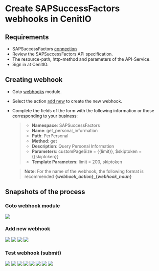 # Create SAPSuccessFactors webhooks in CenitIO

## Requirements

* SAPSuccessFactors [connection](../connections/sap-success-factors.md)
* Review the SAPSuccessFactors API specification.[<i class="fa fa-external-link" aria-hidden="true"></i>](https://help.sap.com/viewer/d599f15995d348a1b45ba5603e2aba9b/2111/en-US/5c8bca0af1654b05a83193b2922dcee2.html)
* The resource-path, http-method and parameters of the API-Service.
* Sign in at CenitIO.[<i class="fa fa-external-link" aria-hidden="true"></i>](https://cenit.io/users/sign_in)

## Creating webhook

* Goto [webhooks](https://cenit.io/plain_webhook) module.
* Select the action [add new](https://cenit.io/plain_webhook/new) to create the new webhook.
* Complete the fields of the form with the following information or those corresponding to your business:

    >- **Namespace**: SAPSuccessFactors
    >- **Name**: get_personal_information
    >- **Path**: PerPersonal
    >- **Method**: get
    >- **Description**: Query Personal Information
    >- **Parameters**: customPageSize = {{limit}}, $skiptoken = {{skiptoken}}
    >- **Template Parameters**: limit = 200, skiptoken

    > **Note**: For the name of the webhook, the following format is recommended **{*webhook_action*}\_{*webhook_noun*}**

## Snapshots of the process

### Goto webhook module

   ![](../assets/snapshots/sap-sf-wh/snapshots-001.png)
    
### Add new webhook

   ![](../assets/snapshots/sap-sf-wh/snapshots-002.png)
   ![](../assets/snapshots/sap-sf-wh/snapshots-002a.png)
   ![](../assets/snapshots/sap-sf-wh/snapshots-002b.png)
   ![](../assets/snapshots/sap-sf-wh/snapshots-003.png)
   
### Test webhook (submit)

   ![](../assets/snapshots/sap-sf-wh/snapshots-004.png)
   ![](../assets/snapshots/sap-sf-wh/snapshots-005.png)
   ![](../assets/snapshots/sap-sf-wh/snapshots-006.png)
   ![](../assets/snapshots/sap-sf-wh/snapshots-007.png)
   ![](../assets/snapshots/sap-sf-wh/snapshots-008.png)
   ![](../assets/snapshots/sap-sf-wh/snapshots-009.png)
   ![](../assets/snapshots/sap-sf-wh/snapshots-010.png)
   ![](../assets/snapshots/sap-sf-wh/snapshots-011.png)
